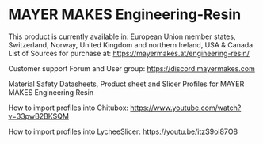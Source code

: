 # MAYER MAKES Engineering-Resin
This product is currently available in: European Union member states, Switzerland, Norway, United Kingdom and northern Ireland,
 USA & Canada
List of Sources for purchase at:
https://mayermakes.at/engineering-resin/

Customer support Forum and User group: https://discord.mayermakes.com

Material Safety Datasheets, Product sheet and Slicer Profiles for MAYER MAKES Engineering Resin

How to import profiles into Chitubox: https://www.youtube.com/watch?v=33pwB2BKSQM

How to import profiles into LycheeSlicer: https://youtu.be/itzS9ol87O8 

